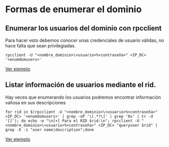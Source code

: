 # Formas de enumerar el dominio

## Enumerar los usuarios del dominio con rpcclient
Para hacer esto debemos conocer unas credenciales de usuario válidas, no hace falta que sean privilegiadas.
```
rpcclient -U "<nombre_dominio>\<usuario>%<contraseña>" <IP_DC> '<enumdomusers>'
```
[Ver ejemplo](Images/users/README.md)

## Listar información de usuarios mediante el rid.
Hay veces que enumerando los usuarios podremos encontrar información valiosa en sus descripciones
```
for rid in $(rpcclient -U "<nombre_dominio>\<usuario>%<contraseña>" <IP_DC> '<enumdomusers>' | grep -oP '\[.*?\]' | grep '0x' | tr -d '[]'); do echo -e "\n[+] Para el RID $rid:\n"; rpcclient -U "<nombre_dominio>\<usuario>%<contraseña>" <IP_DC> "queryuser $rid" | grep -E -i "user name|description";done
```
[Ver ejemplo](Images/rid/README.md)
